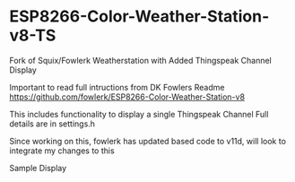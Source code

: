 # ESP8266-Color-Weather-Station-v8-TS
Fork of Squix/Fowlerk Weatherstation with Added Thingspeak Channel Display

Important to read full intructions from DK Fowlers Readme 
https://github.com/fowlerk/ESP8266-Color-Weather-Station-v8

This includes functionality to display a single Thingspeak Channel
Full details are in settings.h

Since working on this, fowlerk has updated based code to v11d, will look to integrate my changes to this

Sample Display 


